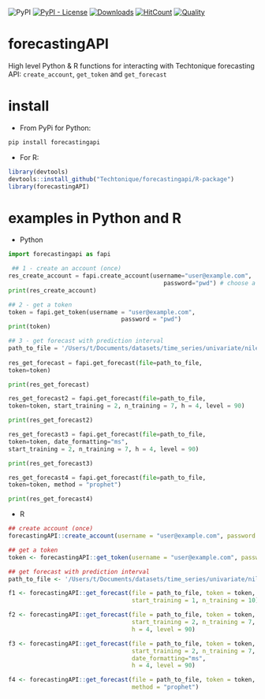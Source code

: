 
![PyPI](https://img.shields.io/pypi/v/forecastingAPI) [![PyPI - License](https://img.shields.io/pypi/l/forecastingAPI)](https://github.com/Techtonique/forecastingAPI/blob/master/LICENSE) [![Downloads](https://pepy.tech/badge/forecastingAPI)](https://pepy.tech/project/forecastingAPI) 
[![HitCount](https://hits.dwyl.com/Techtonique/forecastingAPI.svg?style=flat-square)](http://hits.dwyl.com/Techtonique/forecastingAPI)
[![Quality](https://www.codefactor.io/repository/github/techtonique/forecastingAPI/badge)](https://www.codefactor.io/repository/github/techtonique/forecastingAPI)

# forecastingAPI

High level Python & R functions for interacting with Techtonique forecasting API: `create_account`, 
`get_token` and `get_forecast`

# install 

- From PyPi for Python:

```bash
pip install forecastingapi
```

- For R:

```R
library(devtools)
devtools::install_github("Techtonique/forecastingapi/R-package")
library(forecastingAPI)
```

# examples in Python and R 

- Python

```python
import forecastingapi as fapi

 ## 1 - create an account (once)
res_create_account = fapi.create_account(username="user@example.com", 
                                            password="pwd") # choose a better password
print(res_create_account)

## 2 - get a token 
token = fapi.get_token(username = "user@example.com",
                                password = "pwd")
print(token)

## 3 - get forecast with prediction interval
path_to_file = '/Users/t/Documents/datasets/time_series/univariate/nile.csv' # (examples:https://github.com/Techtonique/datasets/tree/main/time_series/univariate)
    
res_get_forecast = fapi.get_forecast(file=path_to_file, 
token=token)

print(res_get_forecast)

res_get_forecast2 = fapi.get_forecast(file=path_to_file, 
token=token, start_training = 2, n_training = 7, h = 4, level = 90)

print(res_get_forecast2)

res_get_forecast3 = fapi.get_forecast(file=path_to_file, 
token=token, date_formatting="ms",
start_training = 2, n_training = 7, h = 4, level = 90)

print(res_get_forecast3)

res_get_forecast4 = fapi.get_forecast(file=path_to_file, 
token=token, method = "prophet")

print(res_get_forecast4)
```

- R 

```R
## create account (once)
forecastingAPI::create_account(username = "user@example.com", password = "pwd") # choose a better password

## get a token
token <- forecastingAPI::get_token(username = "user@example.com", password = "pwd")

## get forecast with prediction interval
path_to_file <- '/Users/t/Documents/datasets/time_series/univariate/nile.csv' # (examples:https://github.com/Techtonique/datasets/tree/main/time_series/univariate)

f1 <- forecastingAPI::get_forecast(file = path_to_file, token = token,
                                   start_training = 1, n_training = 10)

f2 <- forecastingAPI::get_forecast(file = path_to_file, token = token,
                                   start_training = 2, n_training = 7,
                                   h = 4, level = 90)

f3 <- forecastingAPI::get_forecast(file = path_to_file, token = token,
                                   start_training = 2, n_training = 7,
                                   date_formatting="ms",
                                   h = 4, level = 90)

f4 <- forecastingAPI::get_forecast(file = path_to_file, token = token,
                                   method = "prophet")
```
